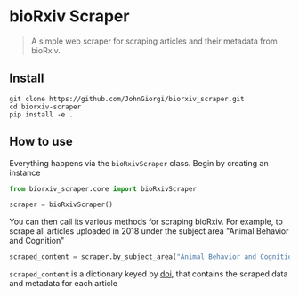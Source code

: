 <!--

#################################################
### THIS FILE WAS AUTOGENERATED! DO NOT EDIT! ###
#################################################
# file to edit: index.ipynb
# command to build the docs after a change: nbdev_build_docs

-->

# bioRxiv Scraper

> A simple web scraper for scraping articles and their metadata from bioRxiv.


## Install

```
git clone https://github.com/JohnGiorgi/biorxiv_scraper.git
cd biorxiv-scraper
pip install -e .
```

## How to use

Everything happens via the `bioRxivScraper` class. Begin by creating an instance
<div class="codecell" markdown="1">
<div class="input_area" markdown="1">

```python
from biorxiv_scraper.core import bioRxivScraper

scraper = bioRxivScraper()
```

</div>

</div>

You can then call its various methods for scraping bioRxiv. For example, to scrape all articles uploaded in 2018 under the subject area "Animal Behavior and Cognition"
<div class="codecell" markdown="1">
<div class="input_area" markdown="1">

```python
scraped_content = scraper.by_subject_area("Animal Behavior and Cognition", 2019)
```

</div>

</div>

`scraped_content` is a dictionary keyed by [doi](https://www.doi.org/), that contains the scraped data and metadata for each article
